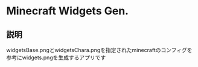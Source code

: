 ﻿# Minecraft Widgets Gen.

## 説明
widgetsBase.pngとwidgetsChara.pngを指定されたminecraftのコンフィグを参考にwidgets.pngを生成するアプリです

